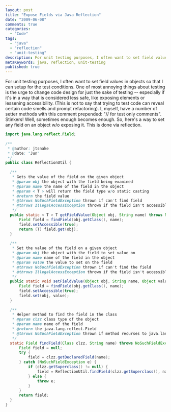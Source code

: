 ```yaml
---
layout: post
title: "Expose Fields via Java Reflection"
date: "2009-06-08"
comments: true
categories:
  - "Code"
tags:
  - "java"
  - "reflection"
  - "unit-testing"
description: For unit testing purposes, I often want to set field values in objects so that I can setup for the test conditions.  One of most annoying things about testi
metaKeywords: java, reflection, unit-testing
published: true
---
```


For unit testing purposes, I often want to set field values in objects so that I can setup for the test conditions.  One of most annoying things about testing is the urge to change code design for just the sake of testing -- especially if it's in a way that is considered less safe, like exposing elements or lessening accessibility.  (This is not to say that trying to test code can reveal certain code smells and prompt refactoring).  I, myself, have a number of setter methods with this comment prepended: "// for test only comments".  Stinkers!  Well, sometimes enough becomes enough.  So, here's a way to set any field on an object w/o exposing it.  This is done via reflection.

<!--more-->

```java
import java.lang.reflect.Field;
    
/**
 * @author: jtsnake
 * @date: "Jun"
 */
public class ReflectionUtil {
    
  /**
   * Gets the value of the field on the given object
   * @param obj the object with the field being examined
   * @param name the name of the field in the object
   * @param < T > will return the field type w/o static casting
   * @return the field value
   * @throws NoSuchFieldException thrown if can't find field
   * @throws IllegalAccessException thrown if the field isn't accessible (shouldn't be a problem w/ setAccessible(true))
   */
  public static < T > T getFieldValue(Object obj, String name) throws NoSuchFieldException, IllegalAccessException {
      Field field = findField(obj.getClass(), name);
      field.setAccessible(true);
      return (T) field.get(obj);
  }
  
  /**
   * Set the value of the field on a given object
   * @param obj the object with the field to set value on
   * @param name name of the field in the object
   * @param value the value to set on the field
   * @throws NoSuchFieldException thrown if can't find the field
   * @throws IllegalAccessException thrown if the field isn't accessible (shouldn't be a problem w/ setAccessible(true))
   */
  public static void setFieldValue(Object obj, String name, Object value) throws NoSuchFieldException, IllegalAccessException {
      Field field = findField(obj.getClass(), name);
      field.setAccessible(true);
      field.set(obj, value);
  }
  
  /**
   * Helper method to find the field in the class
   * @param clzz class type of the object
   * @param name name of the field
   * @return the java.lang.reflect.Field
   * @throws NoSuchFieldException thrown if method recurses to java.lang.Object w/o finding the field by the given name
   */
  static Field findField(Class clzz, String name) throws NoSuchFieldException {
      Field field = null;
      try {
          field = clzz.getDeclaredField(name);
      } catch (NoSuchFieldException e) {
          if (clzz.getSuperclass() != null) {
              field = ReflectionUtil.findField(clzz.getSuperclass(), name);
          } else {
              throw e;
          }
      }
      return field;
  }
}
```
  
